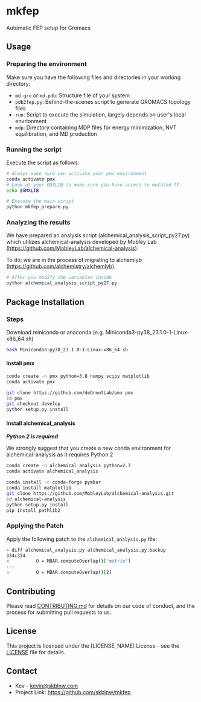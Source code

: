 # mkfep

Automatic FEP setup for Gromacs

## Usage

### Preparing the environment

Make sure you have the following files and directories in your working directory:

- `md.gro` or `md.pdb`: Structure file of your system
- `pdb2fep.py`: Behind-the-scenes script to generate GROMACS topology files
- `run`: Script to execute the simulation, largely depends on user's local envrionment
- `mdp`: Directory containing MDP files for energy minimization, NVT equilibration, and MD production

### Running the script

Execute the script as follows:

```bash
# Always make sure you activate your pmx environment
conda activate pmx
# Look at your GMXLIB to make sure you have access to mutated ff
echo $GMXLIB

# Execute the main script
python mkfep_prepare.py
```

### Analyzing the results

We have prepared an analysis script (alchemical_analysis_script_py27.py) which utilizes alchemical-analysis developed by Mobley Lab (https://github.com/MobleyLab/alchemical-analysis). 

To do: we are in the process of migrating to alchemlyb (https://github.com/alchemistry/alchemlyb). 

```bash
# After you modify the variables inside
python alchemical_analysis_script_py27.py
```

## Package Installation

### Steps

Download miniconda or anaconda (e.g. Miniconda3-py38_23.1.0-1-Linux-x86_64.sh)
```bash
bash Miniconda3-py38_23.1.0-1-Linux-x86_64.sh
```

#### Install pmx
```bash
conda create -n pmx python=3.8 numpy scipy matplotlib
conda activate pmx

git clone https://github.com/deGrootLab/pmx pmx
cd pmx
git checkout develop
python setup.py install
```

#### Install alchemical_analysis

***Python 2 is required***

We strongly suggest that you create a new conda environment for alchemical-analysis as it requires Python 2

```bash
conda create -n alchemical_analysis python=2.7
conda activate alchemical_analysis

conda install -c conda-forge pymbar
conda install matplotlib
git clone https://github.com/MobleyLab/alchemical-analysis.git
cd alchemical-analysis
python setup.py install
pip install pathlib2
```

### Applying the Patch

Apply the following patch to the `alchemical_analysis.py` file:

```bash
> diff alchemical_analysis.py alchemical_analysis.py.backup
334c334
<          O = MBAR.computeOverlap()['matrix']
---
>          O = MBAR.computeOverlap()[2]
```

## Contributing

Please read [CONTRIBUTING.md](CONTRIBUTING.md) for details on our code of conduct, and the process for submitting pull requests to us.

## License

This project is licensed under the [LICENSE_NAME] License - see the [LICENSE](LICENSE) file for details.

## Contact

- Kev - kevin@skblnw.com
- Project Link: https://github.com/skblnw/mkfep
